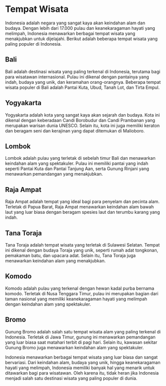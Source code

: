 # Tempat Wisata
Indonesia adalah negara yang sangat kaya akan keindahan alam dan budaya. Dengan lebih dari 17.000 pulau dan keanekaragaman hayati yang melimpah, Indonesia menawarkan berbagai tempat wisata yang menakjubkan untuk dijelajahi. Berikut adalah beberapa tempat wisata yang paling populer di Indonesia.

## Bali
Bali adalah destinasi wisata yang paling terkenal di Indonesia, terutama bagi para wisatawan internasional. Pulau ini dikenal dengan pantainya yang indah, budaya yang unik, dan keramahan orang-orangnya. Beberapa tempat wisata populer di Bali adalah Pantai Kuta, Ubud, Tanah Lot, dan Tirta Empul.

## Yogyakarta
Yogyakarta adalah kota yang sangat kaya akan sejarah dan budaya. Kota ini dikenal dengan keberadaan Candi Borobudur dan Candi Prambanan yang merupakan warisan dunia UNESCO. Selain itu, kota ini juga memiliki keraton dan beragam seni dan kerajinan yang dapat ditemukan di Malioboro.

## Lombok
Lombok adalah pulau yang terletak di sebelah timur Bali dan menawarkan keindahan alam yang spektakuler. Pulau ini memiliki pantai yang indah seperti Pantai Kuta dan Pantai Tanjung Aan, serta Gunung Rinjani yang menawarkan pemandangan yang menakjubkan.

## Raja Ampat
Raja Ampat adalah tempat yang ideal bagi para penyelam dan pecinta alam. Terletak di Papua Barat, Raja Ampat menawarkan keindahan alam bawah laut yang luar biasa dengan beragam spesies laut dan terumbu karang yang indah.

## Tana Toraja
Tana Toraja adalah tempat wisata yang terletak di Sulawesi Selatan. Tempat ini dikenal dengan budaya Toraja yang unik, seperti rumah adat tongkonan, pemakaman batu, dan upacara adat. Selain itu, Tana Toraja juga menawarkan keindahan alam yang menakjubkan.

## Komodo
Komodo adalah pulau yang terkenal dengan hewan kadal purba bernama komodo. Terletak di Nusa Tenggara Timur, pulau ini merupakan bagian dari taman nasional yang memiliki keanekaragaman hayati yang melimpah dengan keindahan alam yang spektakuler.

## Bromo
Gunung Bromo adalah salah satu tempat wisata alam yang paling terkenal di Indonesia. Terletak di Jawa Timur, gunung ini menawarkan pemandangan yang luar biasa saat matahari terbit di pagi hari. Selain itu, kawasan sekitar Gunung Bromo juga menawarkan keindahan alam yang spektakuler.

Indonesia menawarkan berbagai tempat wisata yang luar biasa dan sangat bervariasi. Dari keindahan alam, budaya yang unik, hingga keanekaragaman hayati yang melimpah, Indonesia memiliki banyak hal yang menarik untuk ditawarkan bagi para wisatawan. Oleh karena itu, tidak heran jika Indonesia menjadi salah satu destinasi wisata yang paling populer di dunia.
